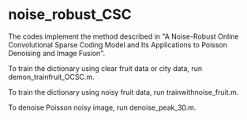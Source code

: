 # noise_robust_CSC
The codes implement the method described in "A Noise-Robust Online Convolutional Sparse Coding
Model and Its Applications to Poisson Denoising and Image Fusion".


To train the dictionary using clear fruit data or city data, run demon_trainfruit_OCSC.m.

To train the dictionary using noisy fruit data, run trainwithnoise_fruit.m.

To denoise Poisson noisy image, run denoise_peak_30.m.
